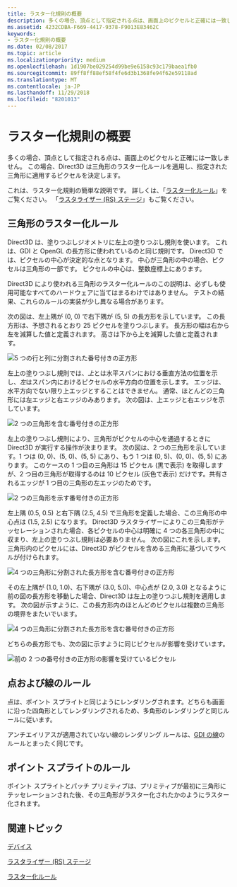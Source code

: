 ```yaml
---
title: ラスター化規則の概要
description: 多くの場合、頂点として指定される点は、画面上のピクセルと正確には一致しません。 この場合、Direct3D は三角形のラスター化ルールを適用し、指定された三角形に適用するピクセルを決定します。
ms.assetid: 4232CDBA-F669-4417-9378-F9013E83462C
keywords:
- ラスター化規則の概要
ms.date: 02/08/2017
ms.topic: article
ms.localizationpriority: medium
ms.openlocfilehash: 1d1907be029254d99be9e6158c93c179baea1fb0
ms.sourcegitcommit: 89ff8ff88ef58f4fe6d3b1368fe94f62e59118ad
ms.translationtype: MT
ms.contentlocale: ja-JP
ms.lasthandoff: 11/29/2018
ms.locfileid: "8201013"
---
```

# <a name="introduction-to-rasterization-rules"></a>ラスター化規則の概要


多くの場合、頂点として指定される点は、画面上のピクセルと正確には一致しません。 この場合、Direct3D は三角形のラスター化ルールを適用し、指定された三角形に適用するピクセルを決定します。

これは、ラスター化規則の簡単な説明です。 詳しくは、「[ラスター化ルール](rasterization-rules.md)」をご覧ください。 「[ラスタライザー (RS) ステージ](rasterizer-stage--rs-.md)」もご覧ください。

## <a name="span-idtrianglerasterizationrulesspanspan-idtrianglerasterizationrulesspanspan-idtrianglerasterizationrulesspantriangle-rasterization-rules"></a><span id="Triangle_Rasterization_Rules"></span><span id="triangle_rasterization_rules"></span><span id="TRIANGLE_RASTERIZATION_RULES"></span>三角形のラスター化ルール


Direct3D は、塗りつぶしジオメトリに左上の塗りつぶし規則を使います。 これは、GDI と OpenGL の長方形に使われているのと同じ規則です。 Direct3D では、ピクセルの中心が決定的な点となります。 中心が三角形の中の場合、ピクセルは三角形の一部です。 ピクセルの中心は、整数座標上にあります。

Direct3D により使われる三角形のラスター化ルールのこの説明は、必ずしも使用可能なすべてのハードウェアに当てはまるわけではありません。 テストの結果、これらのルールの実装が少し異なる場合があります。

次の図は、左上隅が (0, 0) で右下隅が (5, 5) の長方形を示しています。 この長方形は、予想されるとおり 25 ピクセルを塗りつぶします。 長方形の幅は右から左を減算した値と定義されます。 高さは下から上を減算した値と定義されます。

![5 つの行と列に分割された番号付きの正方形](images/pixmap.png)

左上の塗りつぶし規則では、*上*とは水平スパンにおける垂直方法の位置を示し、*左*はスパン内におけるピクセルの水平方向の位置を示します。 エッジは、水平方向でない限り上エッジとすることはできません。 通常、ほとんどの三角形には左エッジと右エッジのみあります。 次の図は、上エッジと右エッジを示しています。

![2 つの三角形を含む番号付きの正方形](images/triedge.png)

左上の塗りつぶし規則により、三角形がピクセルの中心を通過するときに Direct3D が実行する操作が決まります。 次の図は、2 つの三角形を示しています。1 つは (0, 0)、(5, 0)、(5, 5) にあり、もう 1 つは (0, 5)、(0, 0)、(5, 5) にあります。 このケースの 1 つ目の三角形は 15 ピクセル (黒で表示) を取得しますが、2 つ目の三角形が取得するのは 10 ピクセル (灰色で表示) だけです。共有されるエッジが 1 つ目の三角形の左エッジのためです。

![2 つの三角形を示す番号付きの正方形](images/twotris.png)

左上隅 (0.5, 0.5) と右下隅 (2.5, 4.5) で三角形を定義した場合、この三角形の中心点は (1.5, 2.5) になります。 Direct3D ラスタライザーによりこの三角形がテッセレーションされた場合、各ピクセルの中心は明確に 4 つの各三角形の中に収まり、左上の塗りつぶし規則は必要ありません。 次の図にこれを示します。 三角形内のピクセルには、Direct3D がピクセルを含める三角形に基づいてラベルが付けられます。

![4 つの三角形に分割された長方形を含む番号付きの正方形](images/noambig.png)

その左上隅が (1.0, 1.0)、右下隅が (3.0, 5.0)、中心点が (2.0, 3.0) となるように前の図の長方形を移動した場合、Direct3D は左上の塗りつぶし規則を適用します。 次の図が示すように、この長方形内のほとんどのピクセルは複数の三角形の境界をまたいでいます。

![4 つの三角形に分割された長方形を含む番号付きの正方形](images/fillrule.png)

どちらの長方形でも、次の図に示すように同じピクセルが影響を受けています。

![前の 2 つの番号付きの正方形の影響を受けているピクセル](images/samepix.png)

## <a name="span-idpointandlinerulesspanspan-idpointandlinerulesspanspan-idpointandlinerulesspanpoint-and-line-rules"></a><span id="Point_and_Line_Rules"></span><span id="point_and_line_rules"></span><span id="POINT_AND_LINE_RULES"></span>点および線のルール


点は、ポイント スプライトと同じようにレンダリングされます。どちらも画面に沿った四角形としてレンダリングされるため、多角形のレンダリングと同じルールに従います。

アンチエイリアスが適用されていない線のレンダリング ルールは、[GDI の線](https://msdn.microsoft.com/library/windows/desktop/dd145027)のルールとまったく同じです。

## <a name="span-idpointspriterulesspanspan-idpointspriterulesspanspan-idpointspriterulesspanpoint-sprite-rules"></a><span id="Point_Sprite_Rules"></span><span id="point_sprite_rules"></span><span id="POINT_SPRITE_RULES"></span>ポイント スプライトのルール


ポイント スプライトとパッチ プリミティブは、プリミティブが最初に三角形にテッセレーションされた後、その三角形がラスター化されたかのようにラスター化されます。

## <a name="span-idrelated-topicsspanrelated-topics"></a><span id="related-topics"></span>関連トピック


[デバイス](devices.md)

[ラスタライザー (RS) ステージ](rasterizer-stage--rs-.md)

[ラスター化ルール](rasterization-rules.md)

 

 




